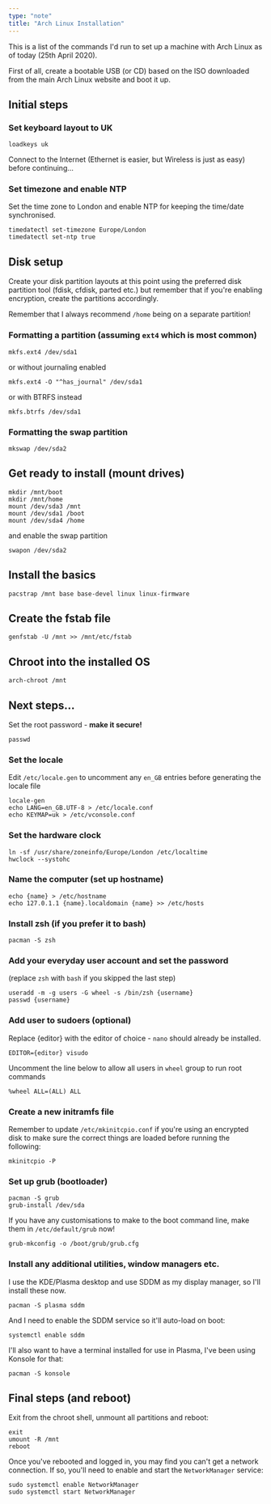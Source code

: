 ```yaml
---
type: "note"
title: "Arch Linux Installation"
---
```


This is a list of the commands I'd run to set up a machine with Arch Linux as of today (25th April 2020).

First of all, create a bootable USB (or CD) based on the ISO downloaded from the main Arch Linux website and boot it up.

## Initial steps

### Set keyboard layout to UK

```
loadkeys uk
```

Connect to the Internet (Ethernet is easier, but Wireless is just as easy) before continuing...

### Set timezone and enable NTP

Set the time zone to London and enable NTP for keeping the time/date synchronised.

```
timedatectl set-timezone Europe/London
timedatectl set-ntp true
```

## Disk setup

Create your disk partition layouts at this point using the preferred disk partition tool (fdisk, cfdisk, parted etc.) but remember that if you're enabling encryption, create the partitions accordingly.

Remember that I always recommend `/home` being on a separate partition!

### Formatting a partition (assuming `ext4` which is most common)

```
mkfs.ext4 /dev/sda1
```

or without journaling enabled

```
mkfs.ext4 -O "^has_journal" /dev/sda1
```

or with BTRFS instead

```
mkfs.btrfs /dev/sda1
```

### Formatting the swap partition

```
mkswap /dev/sda2
```

## Get ready to install (mount drives)

```
mkdir /mnt/boot
mkdir /mnt/home
mount /dev/sda3 /mnt
mount /dev/sda1 /boot
mount /dev/sda4 /home
```

and enable the swap partition

```
swapon /dev/sda2
```

## Install the basics

```
pacstrap /mnt base base-devel linux linux-firmware
```

## Create the fstab file

```
genfstab -U /mnt >> /mnt/etc/fstab
```

## Chroot into the installed OS

```
arch-chroot /mnt
```

## Next steps...

Set the root password - **make it secure!**

```
passwd
```

### Set the locale

Edit `/etc/locale.gen` to uncomment any `en_GB` entries before generating the locale file

```
locale-gen
echo LANG=en_GB.UTF-8 > /etc/locale.conf
echo KEYMAP=uk > /etc/vconsole.conf
```

### Set the hardware clock

```
ln -sf /usr/share/zoneinfo/Europe/London /etc/localtime
hwclock --systohc
```

### Name the computer (set up hostname)

```
echo {name} > /etc/hostname
echo 127.0.1.1 {name}.localdomain {name} >> /etc/hosts
```

### Install zsh (if you prefer it to bash)

```
pacman -S zsh
```

### Add your everyday user account and set the password

(replace `zsh` with `bash` if you skipped the last step)

```
useradd -m -g users -G wheel -s /bin/zsh {username}
passwd {username}
```

### Add user to sudoers (optional)

Replace {editor} with the editor of choice - `nano` should already be installed.

```
EDITOR={editor} visudo
```

Uncomment the line below to allow all users in `wheel` group to run root commands

```
%wheel ALL=(ALL) ALL
```

### Create a new initramfs file

Remember to update `/etc/mkinitcpio.conf` if you're using an encrypted disk to make sure the correct things are loaded before running the following:

```
mkinitcpio -P
```

### Set up grub (bootloader)

```
pacman -S grub
grub-install /dev/sda
```

If you have any customisations to make to the boot command line, make them in `/etc/default/grub` now!

```
grub-mkconfig -o /boot/grub/grub.cfg
```

### Install any additional utilities, window managers etc.

I use the KDE/Plasma desktop and use SDDM as my display manager, so I'll install these now.

```
pacman -S plasma sddm
```

And I need to enable the SDDM service so it'll auto-load on boot:

```
systemctl enable sddm
```

I'll also want to have a terminal installed for use in Plasma, I've been using Konsole for that:

```
pacman -S konsole
```

## Final steps (and reboot)

Exit from the chroot shell, unmount all partitions and reboot:

```
exit
umount -R /mnt
reboot
```

Once you've rebooted and logged in, you may find you can't get a network connection. If so, you'll need to enable and start the `NetworkManager` service:

```
sudo systemctl enable NetworkManager
sudo systemctl start NetworkManager
```
